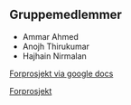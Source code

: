 ## Gruppemedlemmer

- Ammar Ahmed
- Anojh Thirukumar
- Hajhain Nirmalan 


<a href="https://drive.google.com/file/d/1yMQV28is2kFLUWvKJxandmlAPWTvWXX-/view?usp=sharing" Download>Forprosjekt via google docs</a>

<a href="https://github.com/Anojhthiru/Tjenesteportal/blob/gh-pages/Forprosjekt%20(1).pdf" download>Forprosjekt</a>
